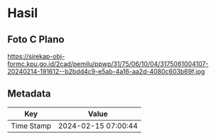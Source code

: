 # Hasil

## Foto C Plano

https://sirekap-obj-formc.kpu.go.id/2cad/pemilu/ppwp/31/75/06/10/04/3175061004107-20240214-191612--b2bdd4c9-e5ab-4a16-aa2d-4080c603b69f.jpg


## Metadata

| Key        | Value               |
| ---------- | ------------------- |
| Time Stamp | 2024-02-15 07:00:44 |



